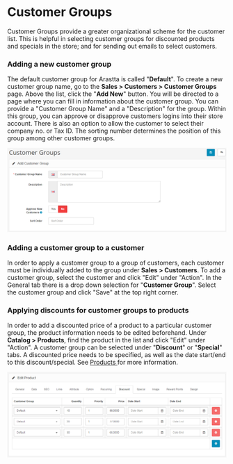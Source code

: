 Customer Groups
===============

Customer Groups provide a greater organizational scheme for the customer list. This is helpful in selecting customer groups for discounted products and specials in the store; and for sending out emails to select customers.

### Adding a new customer group

The default customer group for Arastta is called "**Default**". To create a new customer group name, go to the **Sales > Customers > Customer Groups** page. Above the list, click the "**Add New**" button. You will be directed to a page where you can fill in information about the customer group. You can provide a "Customer Group Name" and a "Description" for the group. Within this group, you can approve or disapprove customers logins into their store account. There is also an option to allow the customer to select their company no. or Tax ID. The sorting number determines the position of this group among other customer groups.

![customer groups](_images/customer-groups.png)

### Adding a customer group to a customer

In order to apply a customer group to a group of customers, each customer must be individually added to the group under **Sales > Customers**. To add a customer group, select the customer and click "Edit" under "Action". In the General tab there is a drop down selection for "**Customer Group**". Select the customer group and click "Save" at the top right corner.

### Applying discounts for customer groups to products

In order to add a discounted price of a product to a particular customer group, the product information needs to be edited beforehand. Under **Catalog > Products**, find the product in the list and click "Edit" under "Action". A customer group can be selected under "**Discount**" or "**Special**" tabs. A discounted price needs to be specified, as well as the date start/end to this discount/special. See [Products ](docs/user-manual/catalog/products/overview/)for more information.

![customers product discount](_images/customer-groups-1.png)
